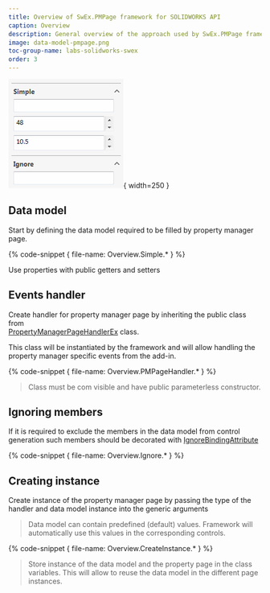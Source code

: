 ```yaml
---
title: Overview of SwEx.PMPage framework for SOLIDWORKS API
caption: Overview
description: General overview of the approach used by SwEx.PMPage framework for building property manager pages in SOLIDWORKS API
image: data-model-pmpage.png
toc-group-name: labs-solidworks-swex
order: 3
---
```

![Property Manager Page driven by data model](data-model-pmpage.png){ width=250 }

## Data model

Start by defining the data model required to be filled by property manager page.

{% code-snippet { file-name: Overview.Simple.* } %}

Use properties with public getters and setters

## Events handler

Create handler for property manager page by inheriting the public class from 	
[PropertyManagerPageHandlerEx](https://docs.codestack.net/swex/pmpage/html/T_CodeStack_SwEx_PMPage_PropertyManagerPageHandlerEx.htm) class.

This class will be instantiated by the framework and will allow handling the property manager specific events from the add-in.

{% code-snippet { file-name: Overview.PMPageHandler.* } %}

> Class must be com visible and have public parameterless constructor.

## Ignoring members

If it is required to exclude the members in the data model from control generation such members should be decorated with [IgnoreBindingAttribute](https://docs.codestack.net/swex/pmpage/html/T_CodeStack_SwEx_PMPage_Attributes_IgnoreBindingAttribute.htm)

{% code-snippet { file-name: Overview.Ignore.* } %}

## Creating instance

Create instance of the property manager page by passing the type of the handler and data model instance into the generic arguments

> Data model can contain predefined (default) values. Framework will automatically use this values in the corresponding controls.

{% code-snippet { file-name: Overview.CreateInstance.* } %}

> Store instance of the data model and the property page in the class variables. This will allow to reuse the data model in the different page instances.
